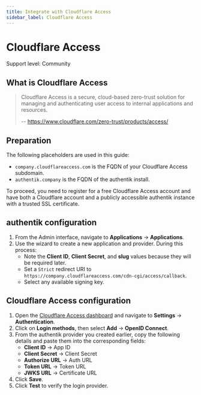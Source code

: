 ```yaml
---
title: Integrate with Cloudflare Access
sidebar_label: Cloudflare Access
---
```


# Cloudflare Access

<span class="badge badge--secondary">Support level: Community</span>

## What is Cloudflare Access

> Cloudflare Access is a secure, cloud-based zero-trust solution for managing and authenticating user access to internal applications and resources.
>
> -- https://www.cloudflare.com/zero-trust/products/access/

## Preparation

The following placeholders are used in this guide:

- `company.cloudflareaccess.com` is the FQDN of your Cloudflare Access subdomain.
- `authentik.company` is the FQDN of the authentik install.

To proceed, you need to register for a free Cloudflare Access account and have both a Cloudflare account and a publicly accessible authentik instance with a trusted SSL certificate.

## authentik configuration

1. From the Admin interface, navigate to **Applications** -> **Applications**.
2. Use the wizard to create a new application and provider. During this process:
    - Note the **Client ID**, **Client Secret**, and **slug** values because they will be required later.
    - Set a `Strict` redirect URI to `https://company.cloudflareaccess.com/cdn-cgi/access/callback`.
    - Select any available signing key.

## Cloudflare Access configuration

1. Open the [Cloudflare Access dashboard](https://one.dash.cloudflare.com) and navigate to **Settings** -> **Authentication**.
2. Click on **Login methods**, then select **Add** -> **OpenID Connect**.
3. From the authentik provider you created earlier, copy the following details and paste them into the corresponding fields:
    - **Client ID** -> App ID
    - **Client Secret** -> Client Secret
    - **Authorize URL** -> Auth URL
    - **Token URL** -> Token URL
    - **JWKS URL** -> Certificate URL
4. Click **Save**.
5. Click **Test** to verify the login provider.
